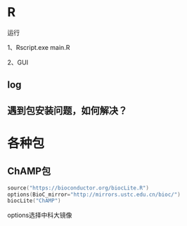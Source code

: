 









# R

运行

1、Rscript.exe  main.R

2、GUI

## log





## 遇到包安装问题，如何解决？



# 各种包

## ChAMP包

```cpp
source("https://bioconductor.org/biocLite.R")
options(BioC_mirror="http://mirrors.ustc.edu.cn/bioc/")
biocLite("ChAMP")
```

options选择中科大镜像



